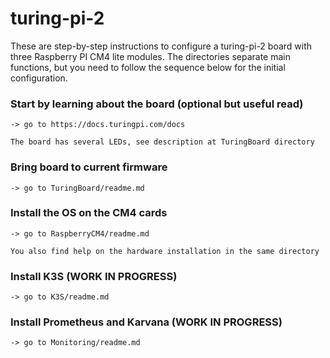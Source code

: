 # turing-pi-2

These are step-by-step instructions to configure a turing-pi-2 board with three Raspberry PI CM4 lite modules. The directories separate main functions, but you need to follow the sequence below for the initial configuration.

### Start by learning about the board (optional but useful read)

    -> go to https://docs.turingpi.com/docs

    The board has several LEDs, see description at TuringBoard directory

### Bring board to current firmware

    -> go to TuringBoard/readme.md

### Install the OS on the CM4 cards

    -> go to RaspberryCM4/readme.md

    You also find help on the hardware installation in the same directory

### Install K3S (WORK IN PROGRESS)

    -> go to K3S/readme.md

### Install Prometheus and Karvana (WORK IN PROGRESS)

    -> go to Monitoring/readme.md
